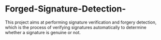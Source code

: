 # Forged-Signature-Detection-
This project aims at performing signature verification and forgery detection, which is the process of verifying signatures automatically to determine whether a signature is genuine or not. 
